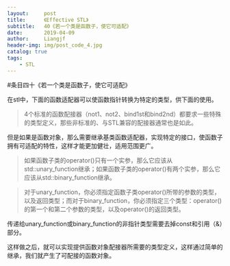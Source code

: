 ```yaml
---
layout:     post                  
title:      《Effective STL》         
subtitle:   40《若一个类是函数子，使它可适配》
date:       2019-04-09          
author:     Liangjf                  
header-img: img/post_code_4.jpg
catalog: true                      
tags:                       
    - STL
---
```


#条目四十《若一个类是函数子，使它可适配》

在stl中，下面的函数适配器可以使函数指针转换为特定的类型，供下面的使用。
> 4个标准的函数配接器（not1、not2、bind1st和bind2nd）都要求一些特殊的类型定义，那些非标准的、与STL兼容的配接器通常也是如此。

但是如果是函数对象，那么需要继承基类函数适配器，实现特定的接口，使函数子拥有可适配的特性，这样才能更加健壮，适用范围更广。

> 如果函数子类的operator()只有一个实参，那么它应该从std::unary_function继承；如果函数子类的operator()有两个实参，那么它应该从std::binary_function继承。

> 对于unary_function，你必须指定函数子类operator()所带的参数的类型，以及返回类型；而对于binary_function，你必须指定三个类型：operator()的第一个和第二个参数的类型，以及operator()的返回类型。

传递给unary_function或binary_function的非指针类型需要去掉const和引用（&）部分。

这样做之后，就可以实现提供函数对象配接器所需要的类型定义，这样通过简单的继承，我们就产生了可配接的函数对象。